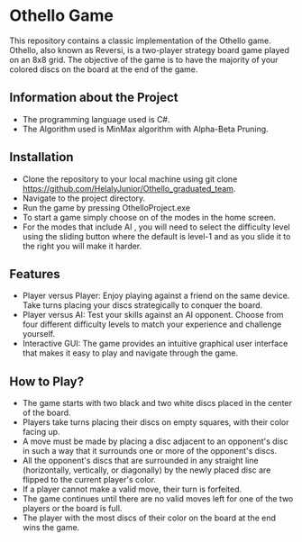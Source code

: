 # Othello Game
This repository contains a classic implementation of the Othello game. Othello, also known as Reversi, is a two-player strategy board game played on an 8x8 grid. 
The objective of the game is to have the majority of your colored discs on the board at the end of the game.
## Information about the Project
* The programming language used is C#.
* The Algorithm used is MinMax algorithm with Alpha-Beta Pruning.
## Installation
* Clone the repository to your local machine using git clone https://github.com/HelalyJunior/Othello_graduated_team.
* Navigate to the project directory.
* Run the game  by pressing OthelloProject.exe
* To start a game simply choose on of the modes in the home screen.
* For the modes that include AI , you will need to select the difficulty level using the sliding button where the default is level-1 and as you slide it to the right you will make it harder.
## Features
* Player versus Player: Enjoy playing against a friend on the same device. Take turns placing your discs strategically to conquer the board.
* Player versus AI: Test your skills against an AI opponent. Choose from four different difficulty levels to match your experience and challenge yourself.
* Interactive GUI: The game provides an intuitive graphical user interface that makes it easy to play and navigate through the game.
## How to Play?
* The game starts with two black and two white discs placed in the center of the board.
* Players take turns placing their discs on empty squares, with their color facing up.
* A move must be made by placing a disc adjacent to an opponent's disc in such a way that it surrounds one or more of the opponent's discs.
* All the opponent's discs that are surrounded in any straight line (horizontally, vertically, or diagonally) by the newly placed disc are flipped to the current player's color.
* If a player cannot make a valid move, their turn is forfeited.
* The game continues until there are no valid moves left for one of the two players or the board is full.
* The player with the most discs of their color on the board at the end wins the game.
